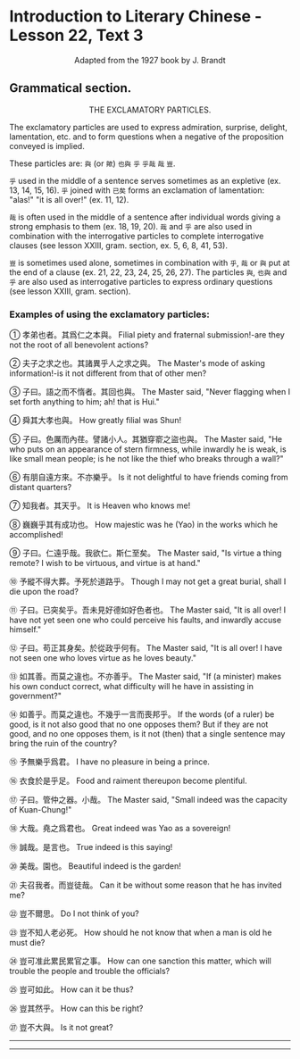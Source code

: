 # Introduction to Literary Chinese - Lesson 22, Text 3

<center>Adapted from the 1927 book by J. Brandt</center>

## Grammatical section.

<center>THE EXCLAMATORY PARTICLES.</center>

The exclamatory particles are used to express admiration, surprise, delight, lamentation, etc. and to form questions when a negative of the proposition conveyed is implied.

These particles are: `與` (or `歟`) `也與` `乎` `乎哉` `哉` `豈`.

`乎` used in the middle of a sentence serves sometimes as an expletive (ex. 13, 14, 15, 16). `乎` joined with `已矣` forms an exclamation of lamentation: "alas!" "it is all over!" (ex. 11, 12).

`哉` is often used in the middle of a sentence after individual words giving a strong emphasis to them (ex. 18, 19, 20). `哉` and `乎` are also used in combination with the interrogative particles to complete interrogative clauses (see lesson XXIII, gram. section, ex. 5, 6, 8, 41, 53).

`豈` is sometimes used alone, sometimes in combination with `乎`, `哉` or `與` put at the end of a clause (ex. 21, 22, 23, 24, 25, 26, 27). The particles `與`, `也與` and `乎` are also used as interrogative particles to express ordinary questions (see lesson XXIII, gram. section).

### Examples of using the exclamatory particles:

① 孝弟也者。其爲仁之本與。
Filial piety and fraternal submission!-are they not the root of all benevolent actions?

② 夫子之求之也。其諸異乎人之求之與。
The Master's mode of asking information!-is it not different from that of other men?

③ 子曰。語之而不惰者。其回也與。
The Master said, "Never flagging when I set forth anything to him; ah! that is Hui."

④ 舜其大孝也與。
How greatly filial was Shun!

⑤ 子曰。色厲而內荏。譬諸小人。其猶穿窬之盜也與。
The Master said, "He who puts on an appearance of stern firmness, while inwardly he is weak, is like small mean people; is he not like the thief who breaks through a wall?"

⑥ 有朋自遠方來。不亦樂乎。
Is it not delightful to have friends coming from distant quarters?

⑦ 知我者。其天乎。
It is Heaven who knows me!

⑧ 巍巍乎其有成功也。
How majestic was he (Yao) in the works which he accomplished!

⑨ 子曰。仁遠乎哉。我欲仁。斯仁至矣。
The Master said, "Is virtue a thing remote? I wish to be virtuous, and virtue is at hand."

⑩ 予縱不得大葬。予死於道路乎。
Though I may not get a great burial, shall I die upon the road?

⑪ 子曰。已突矣乎。吾未見好德如好色者也。
The Master said, "It is all over! I have not yet seen one who could perceive his faults, and inwardly accuse himself."

⑫ 子曰。苟正其身矣。於從政乎何有。
The Master said, "It is all over! I have not seen one who loves virtue as he loves beauty."

⑬ 如其善。而莫之違也。不亦善乎。
The Master said, "If (a minister) makes his own conduct correct, what difficulty will he have in assisting in government?"

⑭ 如善乎。而莫之違也。不幾乎一言而喪邦乎。
If the words (of a ruler) be good, is it not also good that no one opposes them? But if they are not good, and no one opposes them, is it not (then) that a single sentence may bring the ruin of the country?

⑮ 予無樂乎爲君。
I have no pleasure in being a prince.

⑯ 衣食於是乎足。
Food and raiment thereupon become plentiful.

⑰ 子曰。管仲之器。小哉。
The Master said, "Small indeed was the capacity of Kuan-Chung!"

⑱ 大哉。堯之爲君也。
Great indeed was Yao as a sovereign!

⑲ 誠哉。是言也。
True indeed is this saying!

⑳ 美哉。園也。
Beautiful indeed is the garden!

㉑ 夫召我者。而豈徒哉。
Can it be without some reason that he has invited me?

㉒ 豈不爾思。
Do I not think of you?

㉓ 豈不知人老必死。
How should he not know that when a man is old he must die?

㉔ 豈可准此累民累官之事。
How can one sanction this matter, which will trouble the people and trouble the officials?

㉕ 豈可如此。
How can it be thus?

㉖ 豈其然乎。
How can this be right?

㉗ 豈不大與。
Is it not great?

---

---
